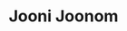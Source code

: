 ---
layout: post
layout: main
title:  Jooni Joonom
categories: [leila_forouhar]
file: /assets/music/leila_forouhar.mp3
---